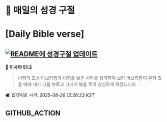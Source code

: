 # 🙏 매일의 성경 구절
# [Daily Bible verse]
## [![README에 성경구절 업데이트](https://github.com/DONGSUKA/first_test/actions/workflows/update-readme-bible.yml/badge.svg)](https://github.com/DONGSUKA/first_test/actions/workflows/update-readme-bible.yml)
<!-- START_BIBLE_VERSE -->
📖 **이사야 51:2**
> 너희의 조상 아브라함과 너희를 낳은 사라를 생각하여 보라 아브라함이 혼자 있을 때에 내가 그를 부르고 그에게 복을 주어 창성하게 하였느니라

🕊️ _업데이트 시각: 2025-08-26 12:26:23 KST_
  <!-- END_BIBLE_VERSE -->
## GITHUB_ACTION
